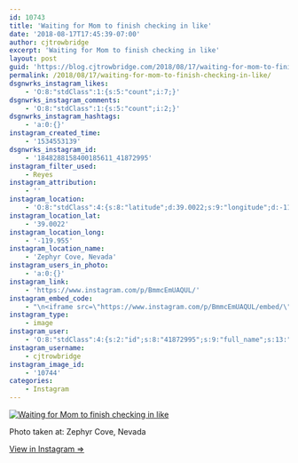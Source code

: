 ```yaml
---
id: 10743
title: 'Waiting for Mom to finish checking in like'
date: '2018-08-17T17:45:39-07:00'
author: cjtrowbridge
excerpt: 'Waiting for Mom to finish checking in like'
layout: post
guid: 'https://blog.cjtrowbridge.com/2018/08/17/waiting-for-mom-to-finish-checking-in-like/'
permalink: /2018/08/17/waiting-for-mom-to-finish-checking-in-like/
dsgnwrks_instagram_likes:
    - 'O:8:"stdClass":1:{s:5:"count";i:7;}'
dsgnwrks_instagram_comments:
    - 'O:8:"stdClass":1:{s:5:"count";i:2;}'
dsgnwrks_instagram_hashtags:
    - 'a:0:{}'
instagram_created_time:
    - '1534553139'
dsgnwrks_instagram_id:
    - '1848288158400185611_41872995'
instagram_filter_used:
    - Reyes
instagram_attribution:
    - ''
instagram_location:
    - 'O:8:"stdClass":4:{s:8:"latitude";d:39.0022;s:9:"longitude";d:-119.955;s:4:"name";s:19:"Zephyr Cove, Nevada";s:2:"id";i:224455997;}'
instagram_location_lat:
    - '39.0022'
instagram_location_long:
    - '-119.955'
instagram_location_name:
    - 'Zephyr Cove, Nevada'
instagram_users_in_photo:
    - 'a:0:{}'
instagram_link:
    - 'https://www.instagram.com/p/BmmcEmUAQUL/'
instagram_embed_code:
    - "\n<iframe src=\"https://www.instagram.com/p/BmmcEmUAQUL/embed/\" width=\"612\" height=\"710\" frameborder=\"0\" scrolling=\"no\" allowtransparency=\"true\" class=\"insta-image-embed\"></iframe>\n"
instagram_type:
    - image
instagram_user:
    - 'O:8:"stdClass":4:{s:2:"id";s:8:"41872995";s:9:"full_name";s:13:"CJ Trowbridge";s:15:"profile_picture";s:141:"https://scontent.cdninstagram.com/vp/c93d7c6cca10c47382e1b61b6f66100c/5C07D31C/t51.2885-19/s150x150/13724650_1188772791164794_142557231_a.jpg";s:8:"username";s:12:"cjtrowbridge";}'
instagram_username:
    - cjtrowbridge
instagram_image_id:
    - '10744'
categories:
    - Instagram
---
```


[![Waiting for Mom to finish checking in like](https://blog.cjtrowbridge.com/wp-content/uploads/2018/08/1534553139-1-1.jpg)](https://www.instagram.com/p/BmmcEmUAQUL/)

Photo taken at: Zephyr Cove, Nevada

[View in Instagram ⇒](https://www.instagram.com/p/BmmcEmUAQUL/)